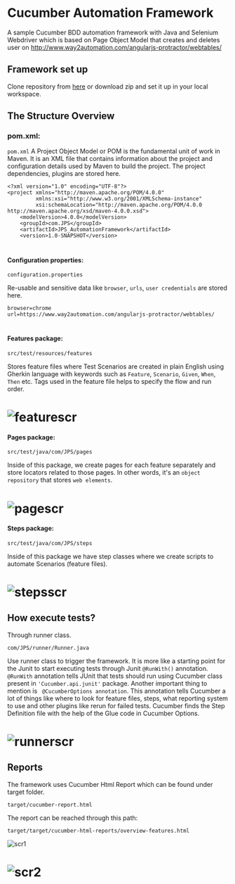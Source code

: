 # Cucumber Automation Framework
A sample Cucumber BDD automation framework with Java and Selenium Webdriver which is based on Page Object Model that creates and deletes user on http://www.way2automation.com/angularjs-protractor/webtables/

## Framework set up
Clone repository from [here](https://github.com/dmuratturkmen/JPS_AutomationFramework.git) or download zip and set it up in your local workspace.
## The Structure Overview

### pom.xml:
```pom.xml```
A Project Object Model or POM is the fundamental unit of work in Maven. It is an XML file that contains information about the project and configuration details used by Maven to build the project. The project dependencies, plugins are stored here.    
```script
<?xml version="1.0" encoding="UTF-8"?>
<project xmlns="http://maven.apache.org/POM/4.0.0"
         xmlns:xsi="http://www.w3.org/2001/XMLSchema-instance"
         xsi:schemaLocation="http://maven.apache.org/POM/4.0.0 http://maven.apache.org/xsd/maven-4.0.0.xsd">
    <modelVersion>4.0.0</modelVersion>
    <groupId>com.JPS</groupId>
    <artifactId>JPS_AutomationFramework</artifactId>
    <version>1.0-SNAPSHOT</version>
```
#
#### Configuration properties:
```
configuration.properties
```
Re-usable and sensitive data like ```browser```, ```urls```, ```user credentials``` are stored here.    
```script
browser=chrome
url=https://www.way2automation.com/angularjs-protractor/webtables/
```
#
#### Features package:
```
src/test/resources/features
```
Stores feature files where Test Scenarios are created in plain English using Gherkin language with keywords such as ```Feature```, ```Scenario```, ```Given```, ```When```, ```Then``` etc.
Tags used in the feature file helps to specify the flow and run order.
# ![featurescr](https://user-images.githubusercontent.com/96667168/158705179-725ab69d-0944-4f53-9759-a4af2bebcb00.jpg)
#### Pages package:
```
src/test/java/com/JPS/pages
```
Inside of this package, we create pages for each feature separately and store locators related to those pages. In other words, it's an ```object repository``` that stores ```web elements```. 
# ![pagescr](https://user-images.githubusercontent.com/96667168/152035134-b963a036-fad8-4ebd-a321-cbcbf78c453d.png)


#### Steps package:
```
src/test/java/com/JPS/steps
```
Inside of this package we have step classes where we create scripts to automate Scenarios (feature files).    
# ![stepsscr](https://user-images.githubusercontent.com/96667168/152036582-fc4bade5-0854-4a88-85d8-d9a8ec0b97eb.png)

## How execute tests?
Through runner class.
```script
com/JPS/runner/Runner.java
```
Use runner class to trigger the framework. It is more like a starting point for the Junit to start executing tests through Junit ```@RunWith()``` annotation. ```@RunWith``` annotation tells JUnit that tests should run using Cucumber class present in ```'Cucumber.api.junit'``` package. Another important thing to mention is ```
  @CucumberOptions annotation```. This annotation tells Cucumber a lot of things like where to look for feature files, steps, what reporting system to use and other plugins like rerun for failed tests. Cucumber finds the Step Definition file with the help of the Glue code in Cucumber Options.
# ![runnerscr](https://user-images.githubusercontent.com/96667168/158706202-86cb1d08-5be0-445a-8e33-2449d3c751b9.jpg)
## Reports
The framework uses Cucumber Html Report which can be found under target folder. 
```script
target/cucumber-report.html
```
The report can be reached through this path:
```
target/target/cucumber-html-reports/overview-features.html
```
![scr1](https://user-images.githubusercontent.com/96667168/158706268-a771c296-3b4e-4f86-a4fd-8b5a46f3c23a.jpg) 
# ![scr2](https://user-images.githubusercontent.com/96667168/152039460-75ff532f-1e07-42f1-9467-6b0ae99fe205.png)
